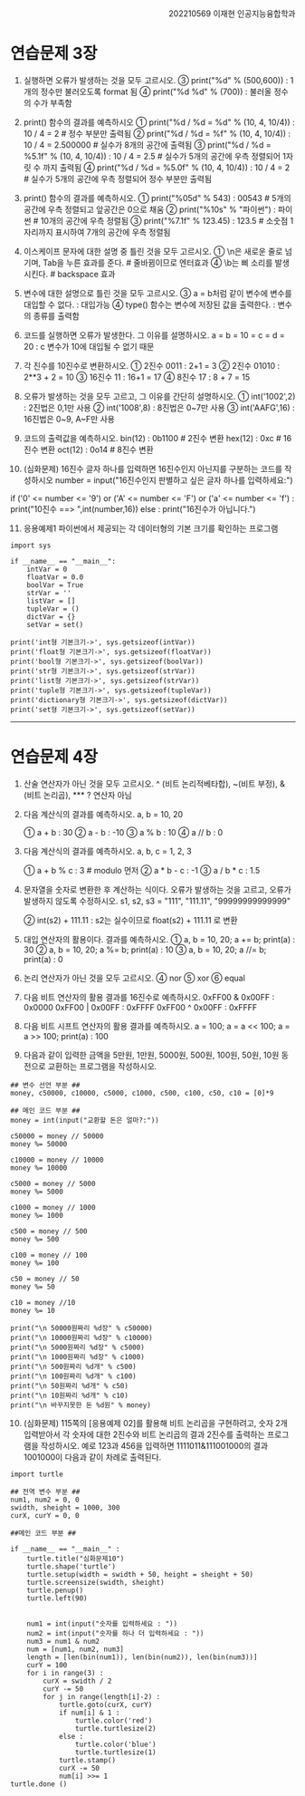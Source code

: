 
<div style="text-align: right"> 202210569 이재현 인공지능융합학과</div>

 

# 연습문제 3장

1. 실행하면 오류가 발생하는 것을 모두 고르시오.
    ③ print("%d" % (500,600)) : 1개의 정수만 불러오도록 format 됨
    ④ print("%d %d" % (700)) : 불러올 정수의 수가 부족함

2. print() 함수의 결과를 예측하시오
    ① print("%d / %d = %d" % (10, 4, 10/4)) : 10 / 4 = 2 # 정수 부분만 출력됨
    ② print("%d / %d = %f" % (10, 4, 10/4)) : 10 / 4 = 2.500000 # 실수가 8개의 공간에 출력됨 
    ③ print("%d / %d = %5.1f" % (10, 4, 10/4)) : 10 / 4 =   2.5 # 실수가 5개의 공간에 우측 정렬되어 1자릿 수 까지 출력됨
    ④ print("%d / %d = %5.0f" % (10, 4, 10/4)) : 10 / 4 =     2 # 실수가 5개의 공간에 우측 정렬되어 정수 부분만 출력됨
    
3. print() 함수의 결과를 예측하시오.
    ① print("%05d" % 543) : 00543  # 5개의 공간에 우측 정렬되고 앞공간은 0으로 채움
    ② print("%10s" % "파이썬")  :       파이썬 # 10개의 공간에 우측 정렬됨
    ③ print("%7.1f" % 123.45) : 123.5 # 소숫점 1자리까지 표시하여 7개의 공간에 우측 정렬됨

4. 이스케이프 문자에 대한 설명 중 틀린 것을 모두 고르시오.
    ① \n은 새로운 줄로 넘기며, Tab을 누른 효과를 준다. # 줄바뀜이므로 엔터효과
    ④ \b는 삐 소리를 발생시킨다. # backspace 효과

5. 변수에 대한 설명으로 틀린 것을 모두 고르시오.
    ③ a = b처럼 같이 변수에 변수를 대입할 수 없다. : 대입가능
    ④ type() 함수는 변수에 저장된 값을 출력한다. : 변수의 종류를 출력함

6. 코드를 실행하면 오류가 발생한다. 그 이유를 설명하시오.
    a = b = 10 = c = d = 20 : c 변수가 10에 대입될 수 없기 때문
    
7. 각 진수를 10진수로 변환하시오.
    ① 2진수 0011 : 2+1 = 3
    ② 2진수 01010 : 2**3 + 2 = 10
    ③ 16진수 11 : 16+1 = 17
    ④ 8진수 17 : 8 + 7 = 15         
    
8. 오류가 발생하는 것을 모두 고르고, 그 이유를 간단히 설명하시오.
    ① int('1002',2) : 2진법은 0,1만 사용 
    ② int('1008',8) : 8진법은 0~7만 사용
    ③ int('AAFG',16) : 16진법은 0~9, A~F만 사용
    
9. 코드의 출력값을 예측하시오.
    bin(12) : 0b1100 # 2진수 변환
    hex(12) : 0xc # 16진수 변환
    oct(12) : 0o14 # 8진수 변환
    
10. (심화문제) 16진수 글자 하나를 입력하면 16진수인지 아닌지를 구분하는 코드를 작성하시오
number = input("16진수인지 판별하고 싶은 글자 하나를 입력하세요:")

if ('0' <= number <= '9') or ('A' <= number <= 'F') or ('a' <= number <= 'f') :
    print("10진수 ==> ",int(number,16))
else :
    print("16진수가 아닙니다.")

11. 응용예제1 파이썬에서 제공되는 각 데이터형의 기본 크기를 확인하는 프로그램
```
import sys

if __name__ == "__main__":
    intVar = 0
    floatVar = 0.0
    boolVar = True
    strVar = ''
    listVar = []
    tupleVar = ()
    dictVar = {}
    setVar = set()

print('int형 기본크기->', sys.getsizeof(intVar))
print('float형 기본크기->', sys.getsizeof(floatVar))
print('bool형 기본크기->', sys.getsizeof(boolVar))
print('str형 기본크기->', sys.getsizeof(strVar))
print('list형 기본크기->', sys.getsizeof(strVar))
print('tuple형 기본크기->', sys.getsizeof(tupleVar))
print('dictionary형 기본크기->', sys.getsizeof(dictVar))
print('set형 기본크기->', sys.getsizeof(setVar))
```

---

# 연습문제 4장
1. 산술 연산자가 아닌 것을 모두 고르시오.
    ^ (비트 논리적베타합), ~(비트 부정), & (비트 논리곱), *** ? 연산자 아님
    
2. 다음 계산식의 결과를 예측하시오.
    a, b = 10, 20

    ① a + b : 30
    ② a - b : -10
    ③ a % b : 10
    ④ a // b : 0
    
3. 다음 계산식의 결과를 예측하시오.
    a, b, c = 1, 2, 3

    ① a + b % c : 3 # modulo 먼저
    ② a * b - c : -1
    ③ a / b * c : 1.5
    
4. 문자열을 숫자로 변환한 후 계산하는 식이다. 오류가 발생하는 것을 고르고, 오류가 발생하지 않도록 수정하시오.
    s1, s2, s3 = "111", "111.11", "99999999999999"

    ② int(s2) + 111.11 : s2는 실수이므로 float(s2) + 111.11 로 변환
    
5. 대입 연산자의 활용이다. 결과를 예측하시오.
    ① a, b = 10, 20; a += b; print(a) : 30
    ② a, b = 10, 20; a %= b; print(a) : 10 
    ③ a, b = 10, 20; a //= b; print(a) : 0 
    
6. 논리 연산자가 아닌 것을 모두 고르시오.
    ④ nor
    ⑤ xor
    ⑥ equal

7. 다음 비트 연산자의 활용 결과를 16진수로 예측하시오.
    0xFF00 & 0x00FF : 0x0000
    0xFF00 | 0x00FF : 0xFFFF
    0xFF00 ^ 0x00FF : 0xFFFF

8. 다음 비트 시프트 연산자의 활용 결과를 예측하시오.
    a = 100; a = a << 100; a = a >> 100; print(a) : 100

9. 다음과 같이 입력한 금액을 5만원, 1만원, 5000원, 500원, 100원, 50원, 10원 동전으로 교환하는 프로그램을 작성하시오.
```
## 변수 선언 부분 ##
money, c50000, c10000, c5000, c1000, c500, c100, c50, c10 = [0]*9

## 메인 코드 부분 ##
money = int(input("교환할 돈은 얼마?:"))

c50000 = money // 50000
money %= 50000

c10000 = money // 10000
money %= 10000

c5000 = money // 5000
money %= 5000

c1000 = money // 1000
money %= 1000

c500 = money // 500
money %= 500

c100 = money // 100
money %= 100

c50 = money // 50
money %= 50

c10 = money //10
money %= 10

print("\n 50000원짜리 %d장" % c50000)
print("\n 10000원짜리 %d장" % c10000)
print("\n 5000원짜리 %d장" % c5000)
print("\n 1000원짜리 %d장" % c1000)
print("\n 500원짜리 %d개" % c500)
print("\n 100원짜리 %d개" % c100)
print("\n 50원짜리 %d개" % c50)
print("\n 10원짜리 %d개" % c10)
print("\n 바꾸지못한 돈 %d원" % money)
```

10. (심화문제) 115쪽의 [응용예제 02]를 활용해 비트 논리곱을 구현하려고, 숫자 2개 입력받아서 각 숫자에 대한 2진수와 비트 논리곱의 결과 2진수를 출력하는 프로그램을 작성하시오. 예로 123과 456을 입력하면 1111011&111001000의 결과 1001000이 다음과 같이 차례로 출력된다.
```
import turtle

## 전역 변수 부분 ##
num1, num2 = 0, 0
swidth, sheight = 1000, 300
curX, curY = 0, 0

##메인 코드 부분 ##
       
if __name__ == "__main__" :
    turtle.title("심화문제10")
    turtle.shape('turtle')
    turtle.setup(width = swidth + 50, height = sheight + 50)
    turtle.screensize(swidth, sheight)
    turtle.penup()
    turtle.left(90)


    num1 = int(input("숫자를 입력하세요 : "))
    num2 = int(input("숫자를 하나 더 입력하세요 : "))
    num3 = num1 & num2
    num = [num1, num2, num3]
    length = [len(bin(num1)), len(bin(num2)), len(bin(num3))]
    curY = 100
    for i in range(3) :
        curX = swidth / 2
        curY -= 50
        for j in range(length[i]-2) :
            turtle.goto(curX, curY)
            if num[i] & 1 :
                turtle.color('red')
                turtle.turtlesize(2)
            else : 
                turtle.color('blue')
                turtle.turtlesize(1)
            turtle.stamp()
            curX -= 50
            num[i] >>= 1
turtle.done ()
```